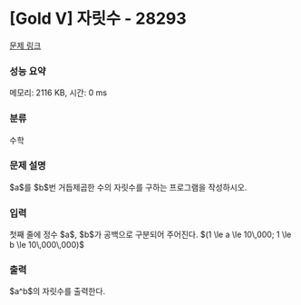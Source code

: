 # [Gold V] 자릿수 - 28293 

[문제 링크](https://www.acmicpc.net/problem/28293) 

### 성능 요약

메모리: 2116 KB, 시간: 0 ms

### 분류

수학

### 문제 설명

<p><span aria-hidden="true" class="no-mathjax mjx-copytext">$a$</span>를 <span aria-hidden="true" class="no-mathjax mjx-copytext">$b$</span>번 거듭제곱한 수의 자릿수를 구하는 프로그램을 작성하시오.</p>

### 입력 

<p>첫째 줄에 정수 <span aria-hidden="true" class="no-mathjax mjx-copytext">$a$</span>, <span aria-hidden="true" class="no-mathjax mjx-copytext">$b$</span>가 공백으로 구분되어 주어진다. <span aria-hidden="true" class="no-mathjax mjx-copytext">$(1 \le a \le 10\,000; 1 \le b \le 10\,000\,000)$</span> </mjx-container></p>

### 출력 

<p><span aria-hidden="true" class="no-mathjax mjx-copytext">$a^b$</span>의 자릿수를 출력한다.</p>
